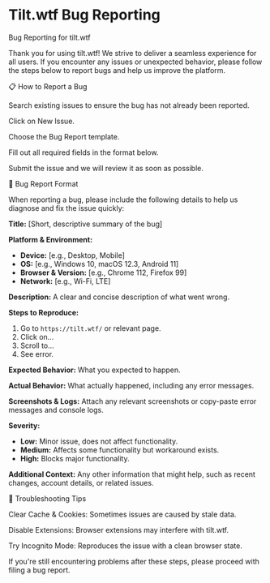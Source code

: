 # Tilt.wtf Bug Reporting

Bug Reporting for tilt.wtf

Thank you for using tilt.wtf! We strive to deliver a seamless experience for all users. If you encounter any issues or unexpected behavior, please follow the steps below to report bugs and help us improve the platform.

📋 How to Report a Bug

Search existing issues to ensure the bug has not already been reported.

Click on New Issue.

Choose the Bug Report template.

Fill out all required fields in the format below.

Submit the issue and we will review it as soon as possible.

🐛 Bug Report Format

When reporting a bug, please include the following details to help us diagnose and fix the issue quickly:

**Title:** [Short, descriptive summary of the bug]

**Platform & Environment:**
- **Device:** [e.g., Desktop, Mobile]
- **OS:** [e.g., Windows 10, macOS 12.3, Android 11]
- **Browser & Version:** [e.g., Chrome 112, Firefox 99]
- **Network:** [e.g., Wi-Fi, LTE]

**Description:**
A clear and concise description of what went wrong.

**Steps to Reproduce:**
1. Go to `https://tilt.wtf/` or relevant page.
2. Click on...
3. Scroll to...
4. See error.

**Expected Behavior:**
What you expected to happen.

**Actual Behavior:**
What actually happened, including any error messages.

**Screenshots & Logs:**
Attach any relevant screenshots or copy-paste error messages and console logs.

**Severity:**
- **Low:** Minor issue, does not affect functionality.
- **Medium:** Affects some functionality but workaround exists.
- **High:** Blocks major functionality.

**Additional Context:**
Any other information that might help, such as recent changes, account details, or related issues.




🔎 Troubleshooting Tips

Clear Cache & Cookies: Sometimes issues are caused by stale data.

Disable Extensions: Browser extensions may interfere with tilt.wtf.

Try Incognito Mode: Reproduces the issue with a clean browser state.

If you're still encountering problems after these steps, please proceed with filing a bug report.
